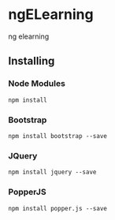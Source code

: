 # ngELearning
ng elearning

## Installing

### Node Modules
`
npm install
`

### Bootstrap
`
npm install bootstrap --save
`

### JQuery
`
npm install jquery --save
`

### PopperJS
`
npm install popper.js --save
`
